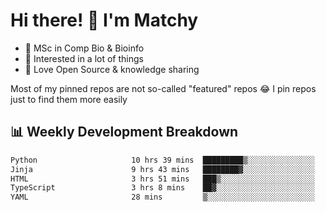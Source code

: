 # Hi there! 👋 I'm Matchy

- 🧬 MSc in Comp Bio & Bioinfo
- 🎈 Interested in a lot of things
- 💜 Love Open Source & knowledge sharing

Most of my pinned repos are not so-called "featured" repos 😂 I pin repos just to find them more easily

## 📊 Weekly Development Breakdown

<!--START_SECTION:waka-->

```txt
Python                     10 hrs 39 mins  █████████▒░░░░░░░░░░░░░░░   37.69 %
Jinja                      9 hrs 43 mins   ████████▓░░░░░░░░░░░░░░░░   34.41 %
HTML                       3 hrs 51 mins   ███▒░░░░░░░░░░░░░░░░░░░░░   13.63 %
TypeScript                 3 hrs 8 mins    ██▓░░░░░░░░░░░░░░░░░░░░░░   11.14 %
YAML                       28 mins         ▒░░░░░░░░░░░░░░░░░░░░░░░░   01.71 %
```

<!--END_SECTION:waka-->
